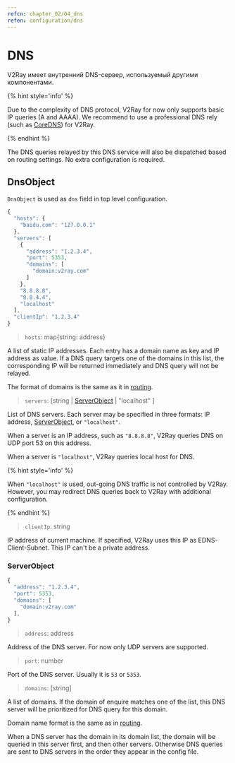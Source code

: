 ```yaml
---
refcn: chapter_02/04_dns
refen: configuration/dns
---
```

# DNS

V2Ray имеет внутренний DNS-сервер, используемый другими компонентами.

{% hint style='info' %}

Due to the complexity of DNS protocol, V2Ray for now only supports basic IP queries (A and AAAA). We recommend to use a professional DNS rely (such as [CoreDNS](https://coredns.io/)) for V2Ray.

{% endhint %}

The DNS queries relayed by this DNS service will also be dispatched based on routing settings. No extra configuration is required.

## DnsObject

`DnsObject` is used as `dns` field in top level configuration.

```javascript
{
  "hosts": {
    "baidu.com": "127.0.0.1"
  },
  "servers": [
    {
      "address": "1.2.3.4",
      "port": 5353,
      "domains": [
        "domain:v2ray.com"
      ]
    },
    "8.8.8.8",
    "8.8.4.4",
    "localhost"
  ],
  "clientIp": "1.2.3.4"
}
```

> `hosts`: map{string: address}

A list of static IP addresses. Each entry has a domain name as key and IP address as value. If a DNS query targets one of the domains in this list, the corresponding IP will be returned immediately and DNS query will not be relayed.

The format of domains is the same as it in [routing](routing.md#ruleobject).

> `servers`: \[string | [ServerObject](#serverobject) | "localhost" \]

List of DNS servers. Each server may be specified in three formats: IP address, [ServerObject](#serverobject), or `"localhost"`.

When a server is an IP address, such as `"8.8.8.8"`, V2Ray queries DNS on UDP port 53 on this address.

When a server is `"localhost"`, V2Ray queries local host for DNS.

{% hint style='info' %}

When `"localhost"` is used, out-going DNS traffic is not controlled by V2Ray. However, you may redirect DNS queries back to V2Ray with additional configuration.

{% endhint %}

> `clientIp`: string

IP address of current machine. If specified, V2Ray uses this IP as EDNS-Client-Subnet. This IP can't be a private address.

### ServerObject

```javascript
{
  "address": "1.2.3.4",
  "port": 5353,
  "domains": [
    "domain:v2ray.com"
  ],
}
```

> `address`: address

Address of the DNS server. For now only UDP servers are supported.

> `port`: number

Port of the DNS server. Usually it is `53` or `5353`.

> `domains`: \[string\]

A list of domains. If the domain of enquire matches one of the list, this DNS server will be prioritized for DNS query for this domain.

Domain name format is the same as in [routing](routing.md).

When a DNS server has the domain in its domain list, the domain will be queried in this server first, and then other servers. Otherwise DNS queries are sent to DNS servers in the order they appear in the config file.